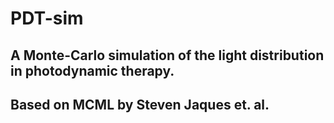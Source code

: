 # PDT-sim

## A Monte-Carlo simulation of the light distribution in photodynamic therapy. 
## Based on MCML by Steven Jaques et. al.


